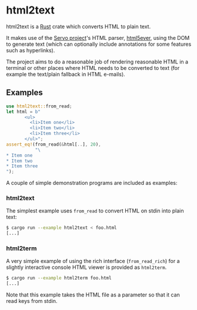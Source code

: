 # html2text

html2text is a [Rust](http://www.rust-lang.org/) crate which converts HTML to
plain text.

It makes use of the [Servo project](https://github.com/servo/servo)'s HTML
parser, [html5ever](https://github.com/servo/html5ever/), using the DOM to
generate text (which can optionally include annotations for some features such
as hyperlinks).

The project aims to do a reasonable job of rendering reasonable HTML in a
terminal or other places where HTML needs to be converted to text (for
example the text/plain fallback in HTML e-mails).

## Examples

```rust
use html2text::from_read;
let html = b"
       <ul>
         <li>Item one</li>
         <li>Item two</li>
         <li>Item three</li>
       </ul>";
assert_eq!(from_read(&html[..], 20),
           "\
* Item one
* Item two
* Item three
");
```

A couple of simple demonstration programs are included as examples:

### html2text

The simplest example uses `from_read` to convert HTML on stdin into plain
text:

```sh
$ cargo run --example html2text < foo.html
[...]
```

### html2term

A very simple example of using the rich interface (`from_read_rich`) for a
slightly interactive console HTML viewer is provided as `html2term`.

```sh
$ cargo run --example html2term foo.html
[...]
```

Note that this example takes the HTML file as a parameter so that it can
read keys from stdin.